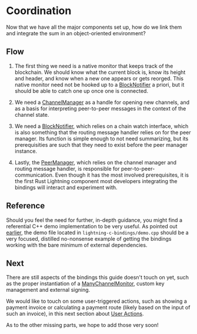 # Coordination

Now that we have all the major components set up, how do we link them and integrate the sum
in an object-oriented environment?

## Flow

1. The first thing we need is a native monitor that keeps track of the blockchain. We should 
know what the current block is, know its height and header, and know when a new one appears
or gets reorged. This native monitor need not be hooked up to a [BlockNotifier](BlockNotifier.md)
a priori, but it should be able to catch one up once one is connected.

2. We need a [ChannelManager](ChannelManager.md) as a handle for opening new channels, and as a
basis for interpreting peer-to-peer messages in the context of the channel state.

3. We need a [BlockNotifier](BlockNotifier.md), which relies on a chain watch interface, which
is also something that the routing message handler relies on for the peer manager. Its function
is simple enough to not need summarizing, but its prerequisities are such that they need to exist
before the peer manager instance.

4. Lastly, the [PeerManager](PeerManager.md), which relies on the channel manager and routing
message handler, is responsible for peer-to-peer-communication. Even though it has the most
involved prerequisites, it is the first Rust Lightning component most developers integrating
the bindings will interact and experiment with.

## Reference

Should you feel the need for further, in-depth guidance, you might find a referential C++
demo implementation to be very useful. As pointed out [earlier](GettingStarted.md#header-files),
the demo file located in `lightning-c-bindings/demo.cpp` should be a very focused, 
distilled no-nonsense example of getting the bindings working with the bare minimum of
external dependencies.

## Next

There are still aspects of the bindings this guide doesn't touch on yet, such as the proper
instantiation of a [ManyChannelMonitor](https://docs.rs/lightning/0.0.11/lightning/ln/channelmonitor/trait.ManyChannelMonitor.html),
custom key management and external signing.

We would like to touch on some user-triggered actions, such as showing a payment invoice 
or calculating a payment route (likely based on the input of such an invoice), in this next
section about [User Actions](UserActions.md).

As to the other missing parts, we hope to add those very soon!